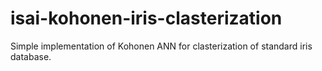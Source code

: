 # isai-kohonen-iris-clasterization
Simple implementation of Kohonen ANN for clasterization of standard iris database.
